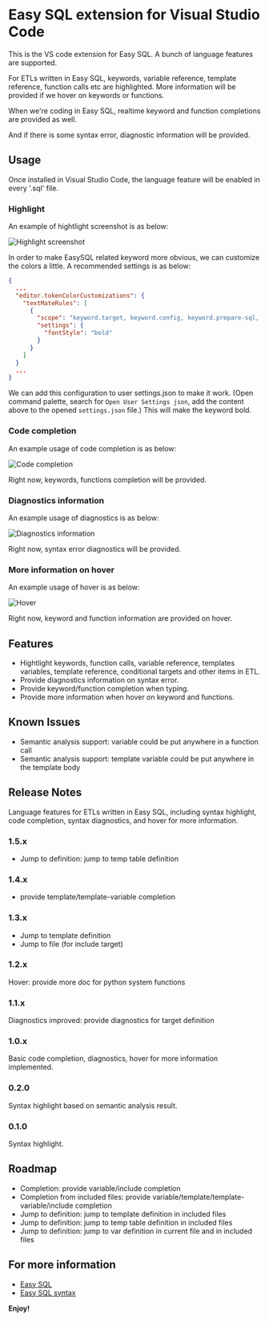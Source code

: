# Easy SQL extension for Visual Studio Code

This is the VS code extension for Easy SQL. A bunch of language features are supported.

For ETLs written in Easy SQL, keywords, variable reference, template reference, function calls etc are highlighted. More information will be provided if we hover on keywords or functions.

When we're coding in Easy SQL, realtime keyword and function completions are provided as well.

And if there is some syntax error, diagnostic information will be provided.

## Usage

Once installed in Visual Studio Code, the language feature will be enabled in every '.sql' file.

### Highlight

An example of hightlight screenshot is as below:

![Highlight screenshot](test/sample.png)

In order to make EasySQL related keyword more obvious, we can customize the colors a little. A recommended settings is as below:

```json
{
  ...
  "editor.tokenColorCustomizations": {
    "textMateRules": [
      {
        "scope": "keyword.target, keyword.config, keyword.prepare-sql, keyword.include",
        "settings": {
          "fontStyle": "bold"
        }
      }
    ]
  }
  ...
}
```

We can add this configuration to user settings.json to make it work. (Open command palette, search for `Open User Settings json`, add the content above to the opened `settings.json` file.)
This will make the keyword bold.

### Code completion

An example usage of code completion is as below:

![Code completion](resources/completion.gif)

Right now, keywords, functions completion will be provided.

### Diagnostics information

An example usage of diagnostics is as below:

![Diagnostics information](resources/diagnostics.gif)

Right now, syntax error diagnostics will be provided.

### More information on hover

An example usage of hover is as below:

![Hover](resources/hover.gif)

Right now, keyword and function information are provided on hover.

## Features

- Hightlight keywords, function calls, variable reference, templates variables, template reference, conditional targets and other items in ETL.
- Provide diagnostics information on syntax error.
- Provide keyword/function completion when typing.
- Provide more information when hover on keyword and functions.

## Known Issues

- Semantic analysis support: variable could be put anywhere in a function call
- Semantic analysis support: template variable could be put anywhere in the template body

## Release Notes

Language features for ETLs written in Easy SQL, including syntax highlight, code completion, syntax diagnostics, and hover for more information.

### 1.5.x
- Jump to definition: jump to temp table definition

### 1.4.x

- provide template/template-variable completion

### 1.3.x

- Jump to template definition
- Jump to file (for include target)

### 1.2.x

Hover: provide more doc for python system functions

### 1.1.x

Diagnostics improved: provide diagnostics for target definition

### 1.0.x

Basic code completion, diagnostics, hover for more information implemented.

### 0.2.0

Syntax highlight based on semantic analysis result.

### 0.1.0

Syntax highlight.

## Roadmap

- Completion: provide variable/include completion
- Completion from included files: provide variable/template/template-variable/include completion
- Jump to definition: jump to template definition in included files
- Jump to definition: jump to temp table definition in included files
- Jump to definition: jump to var definition in current file and in included files
## For more information

- [Easy SQL](https://github.com/easysql/easy_sql)
- [Easy SQL syntax](https://easy-sql.readthedocs.io/en/latest/easy_sql/syntax.html)

**Enjoy!**
